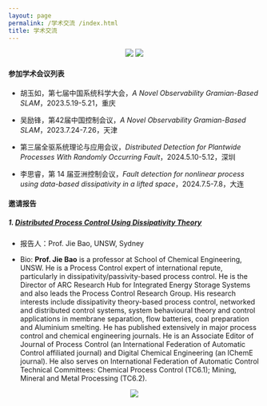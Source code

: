 ```yaml
---
layout: page
permalink: /学术交流 /index.html
title: 学术交流 
---
```


<div align="center">
<img src="https://usst-lilab.github.io/images/LAB Playground/map1.png">
<img src="https://usst-lilab.github.io/images/LAB Playground/map2.png">
</div>

#### 参加学术会议列表

- 胡玉如，第七届中国系统科学大会，*A Novel Observability Gramian-Based SLAM*，2023.5.19-5.21，重庆

- 吴励锋，第42届中国控制会议，*A Novel Observability Gramian-Based SLAM*，2023.7.24-7.26，天津

- 第三届全驱系统理论与应用会议，*Distributed Detection for Plantwide Processes With Randomly Occurring Fault*，2024.5.10-5.12，深圳

- 李思睿，第 14 届亚洲控制会议，*Fault detection for nonlinear process using data-based dissipativity in a lifted space*，2024.7.5-7.8，大连



#### 邀请报告

##### 1. [Distributed Process Control Using Dissipativity Theory](https://lxy.usst.edu.cn/2023/0823/c6729a304218/page.htm)

- 报告人：Prof. Jie Bao, UNSW, Sydney

- Bio: **Prof. Jie Bao** is a professor at School of Chemical Engineering, UNSW. He is a Process Control expert of international repute, particularly in dissipativity/passivity-based process control. He is the Director of ARC Research Hub for Integrated Energy Storage Systems and also leads the Process Control Research Group. His research interests include dissipativity theory-based process control, networked and distributed control systems, system behavioural theory and control applications in membrane separation, flow batteries, coal preparation and Aluminium smelting. He has published extensively in major process control and chemical engineering journals. He is an Associate Editor of Journal of Process Control (an International Federation of Automatic Control affiliated journal) and Digital Chemical Engineering (an IChemE journal). He also serves on International Federation of Automatic Control Technical Committees: Chemical Process Control (TC6.1); Mining, Mineral and Metal Processing (TC6.2).

<div align="center">
<img src="https://usst-lilab.github.io/images/1.jpg">
</div>
